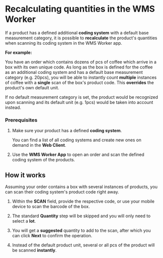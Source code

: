 # Recalculating quantities in the WMS Worker 

If a product has a defined additional **coding system** with a default base measurement category, it is possible to **recalculate** the product's quantities when scanning its coding system in the WMS Worker app.

**For example:**

You have an order which contains dozens of pcs of coffee which arrive in a box with its own unique code. As long as the box is defined for the coffee as an additional coding system and has a default base measurement category (e.g. 20pcs), you will be able to instantly count **multiple** instances of coffee with a **single** scan of the box's product code. This **overrides** the product's own default unit.

If no default measurement category is set, the product would be recognized upon scanning and its default unit (e.g. 1pcs) would be taken into account instead.

### Prerequisites

1. Make sure your product has a defined **coding system**.
   
    You can find a list of all coding systems and create new ones on demand in the **Web Client**.

2. Use the **WMS Worker App** to open an order and scan the defined coding system of the products.

## How it works

Assuming your order contains a box with several instances of products, you can scan their coding system's product code right away.

1. Within the **SCAN** field, provide the respective code, or use your mobile device to scan the barcode of the box.
   
2. The standard **Quantity** step will be skipped and you will only need to select a **lot**.

3. You will get a **suggested** quantity to add to the scan, after which you can click **Next** to confirm the operation.

4. Instead of the default product unit, several or all pcs of the product will be scanned **instantly**.

